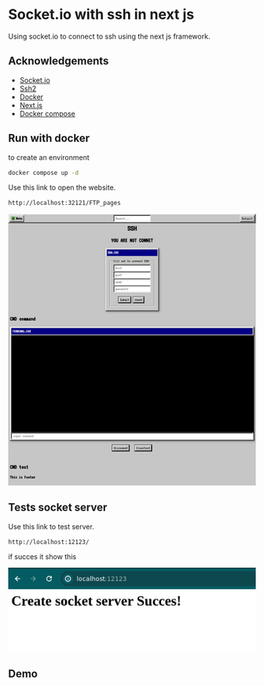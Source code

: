 
# Socket.io with ssh in next js 
Using socket.io to connect to ssh using the next js framework.


## Acknowledgements

 - [Socket.io](https://socket.io/)
 - [Ssh2](https://www.npmjs.com/package/ssh2)
 - [Docker](https://docs.docker.com/)
 - [Next.js](https://nextjs.org/docs)
 - [Docker compose](https://docs.docker.com/compose/)





## Run with docker

to create an environment

```bash
docker compose up -d
```

Use this link to open the website.

```bash
http://localhost:32121/FTP_pages
``` 
![App Screenshot](https://github.com/gamerzahatv/socket_ssh_with_nextjs/blob/main/doc_asserts/fullpage.png)

## Tests socket server
Use this link to test server.

```bash
http://localhost:12123/
```

if succes it show this 

![App Screenshot](https://github.com/gamerzahatv/socket_ssh_with_nextjs/blob/main/doc_asserts/statusok.png)


## Demo



